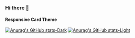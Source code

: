 ### Hi there 👋

#### Responsive Card Theme

[![Anurag's GitHub stats-Dark](https://github-readme-stats.vercel.app/api?username=MAIA332\&show_icons=true\&theme=dark#gh-dark-mode-only)](https://github.com/MAIA332/github-readme-stats#responsive-card-theme#gh-dark-mode-only)
[![Anurag's GitHub stats-Light](https://github-readme-stats.vercel.app/api?username=MAIA332\&show_icons=true\&theme=default#gh-light-mode-only)](https://github.com/MAIA332/github-readme-stats#responsive-card-theme#gh-light-mode-only)


<!--
**MAIA332/MAIA332** is a ✨ _special_ ✨ repository because its `README.md` (this file) appears on your GitHub profile.

Here are some ideas to get you started:

- 🔭 I’m currently working on ...
- 🌱 I’m currently learning ...
- 👯 I’m looking to collaborate on ...
- 🤔 I’m looking for help with ...
- 💬 Ask me about ...
- 📫 How to reach me: ...
- 😄 Pronouns: ...
- ⚡ Fun fact: ...
-->
